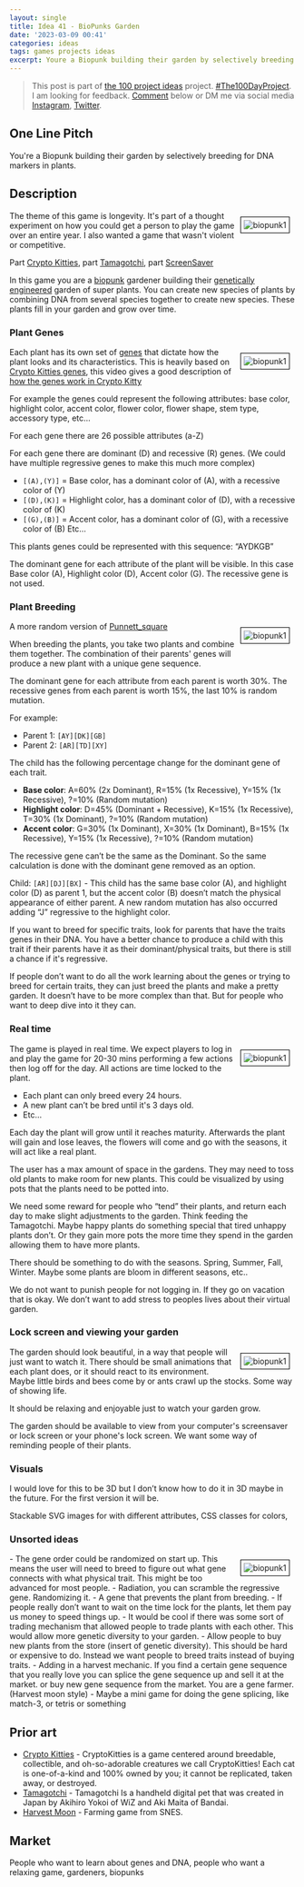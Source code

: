 ```yaml
---
layout: single
title: Idea 41 - BioPunks Garden
date: '2023-03-09 00:41'
categories: ideas
tags: games projects ideas
excerpt: Youre a Biopunk building their garden by selectively breeding for DNA markers in plants
---
```


> This post is part of [the 100 project ideas](/projects/2023-100-ideas/) project. [#The100DayProject](https://www.the100dayproject.org/). I am looking for feedback. <a href='#utterances-comments'>Comment</a> below or DM me via social media <a href="https://instagram.com/funvill" rel="nofollow noopener noreferrer"><i class="fab fa-fw fa-instagram" aria-hidden="true"></i><span class="label">Instagram</span></a>, <a href="https://twitter.com/funvill" rel="nofollow noopener noreferrer"><i class="fab fa-fw fa-twitter" aria-hidden="true"></i><span class="label">Twitter</span></a>.

## One Line Pitch

You're a Biopunk building their garden by selectively breeding for DNA markers in plants.

## Description

<img src="/public/uploads/2023/biopunk1.png" alt="biopunk1" style="float: right; margin: 10px; border: 1px solid black; padding: 5px"/>The theme of this game is longevity. It's part of a thought experiment on how you could get a person to play the game over an entire year. I also wanted a game that wasn't violent or competitive.

Part [Crypto Kitties](https://www.cryptokitties.co/), part [Tamagotchi](https://en.wikipedia.org/wiki/Tamagotchi), part [ScreenSaver](https://en.wikipedia.org/wiki/Screensaver)

In this game you are a [biopunk](https://en.wikipedia.org/wiki/Biopunk) gardener building their [genetically engineered](https://en.wikipedia.org/wiki/Genetic_engineering) garden of super plants. You can create new species of plants by combining DNA from several species together to create new species. These plants fill in your garden and grow over time.

### Plant Genes

<img src="/public/uploads/2023/biopunk2.png" alt="biopunk1" style="float: right; margin: 10px; border: 1px solid black; padding: 5px"/>Each plant has its own set of [genes](https://en.wikipedia.org/wiki/Gene) that dictate how the plant looks and its characteristics. This is heavily based on [Crypto Kitties genes](https://guide.cryptokitties.co/guide/cat-features/genes), this video gives a good description of [how the genes work in Crypto Kitty](https://www.youtube.com/watch?v=MtTyStoOLqo)

For example the genes could represent the following attributes: base color, highlight color, accent color, flower color, flower shape, stem type, accessory type, etc…

For each gene there are 26 possible attributes (a-Z)

For each gene there are dominant (D) and recessive (R) genes. (We could have multiple regressive genes to make this much more complex)

- ```[(A),(Y)]``` =  Base color, has a dominant color of (A), with a recessive color of (Y)
- ```[(D),(K)]``` =  Highlight color, has a dominant color of (D), with a recessive color of (K)
- ```[(G),(B)]``` =  Accent color, has a dominant color of (G), with a recessive color of (B)
Etc…

This plants genes could be represented with this sequence: “AYDKGB”

The dominant gene for each attribute of the plant will be visible. In this case Base color (A), Highlight color (D), Accent color (G). The recessive gene is not used.

### Plant Breeding

<img src="/public/uploads/2023/biopunk3.png" alt="biopunk1" style="float: right; margin: 10px; border: 1px solid black; padding: 5px"/>A more random version of [Punnett_square](https://en.wikipedia.org/wiki/Punnett_square)

When breeding the plants, you take two plants and combine them together. The combination of their parents' genes will produce a new plant with a unique gene sequence.

The dominant gene for each attribute from each parent is worth 30%. The recessive genes from each parent is worth 15%, the last 10% is random mutation.

For example:

- Parent 1: ```[AY][DK][GB]```
- Parent 2: ```[AR][TD][XY]```

The child has the following percentage change for the dominant gene of each trait.

- **Base color**: A=60% (2x Dominant), R=15% (1x Recessive), Y=15% (1x Recessive), ?=10% (Random mutation)
- **Highlight color**: D=45% (Dominant + Recessive), K=15% (1x Recessive), T=30% (1x Dominant), ?=10% (Random mutation)
- **Accent color**: G=30% (1x Dominant), X=30% (1x Dominant), B=15% (1x Recessive), Y=15% (1x Recessive), ?=10% (Random mutation)

The recessive gene can’t be the same as the Dominant. So the same calculation is done with the dominant gene removed as an option.

Child: ```[AR][DJ][BX]``` - This child has the same base color (A), and highlight color (D) as parent 1, but the accent color (B) doesn’t match the physical appearance of either parent. A new random mutation has also occurred adding “J” regressive to the highlight color.

If you want to breed for specific traits, look for parents that have the traits genes in their DNA. You have a better chance to produce a child with this trait if their parents have it as their dominant/physical traits, but there is still a chance if it's regressive.

If people don’t want to do all the work learning about the genes or trying to breed for certain traits, they can just breed the plants and make a pretty garden. It doesn’t have to be more complex than that. But for people who want to deep dive into it they can.

### Real time

<img src="/public/uploads/2023/biopunk4.png" alt="biopunk1" style="float: right; margin: 10px; border: 1px solid black; padding: 5px"/>The game is played in real time. We expect players to log in and play the game for 20-30 mins performing a few actions then log off for the day. All actions are time locked to the plant.

- Each plant can only breed every 24 hours.
- A new plant can’t be bred until it's 3 days old.
- Etc…

Each day the plant will grow until it reaches maturity. Afterwards the plant will gain and lose leaves, the flowers will come and go with the seasons, it will act like a real plant.  

The user has a max amount of space in the gardens. They may need to toss old plants to make room for new plants. This could be visualized by using pots that the plants need to be potted into.

We need some reward for people who “tend” their plants, and return each day to make slight adjustments to the garden. Think feeding the Tamagotchi. Maybe happy plants do something special that tired unhappy plants don’t. Or they gain more pots the more time they spend in the garden allowing them to have more plants.

There should be something to do with the seasons. Spring, Summer, Fall, Winter. Maybe some plants are bloom in different seasons, etc..

We do not want to punish people for not logging in. If they go on vacation that is okay. We don’t want to add stress to peoples lives about their virtual garden.

### Lock screen and viewing your garden

<img src="/public/uploads/2023/biopunk5.png" alt="biopunk1" style="float: right; margin: 10px; border: 1px solid black; padding: 5px"/>The garden should look beautiful, in a way that people will just want to watch it. There should be small animations that each plant does, or it should react to its environment. Maybe little birds and bees come by or ants crawl up the stocks. Some way of showing life.

It should be relaxing and enjoyable just to watch your garden grow.

The garden should be available to view from your computer's screensaver or lock screen or your phone's lock screen. We want some way of reminding people of their plants.

### Visuals

I would love for this to be 3D but I don’t know how to do it in 3D maybe in the future. For the first version it will be.

Stackable SVG images for with different attributes, CSS classes for colors,

### Unsorted ideas

<img src="/public/uploads/2023/biopunk6.png" alt="biopunk1" style="float: right; margin: 10px; border: 1px solid black; padding: 5px"/>
- The gene order could be randomized on start up. This means the user will need to breed to figure out what gene connects with what physical trait. This might be too advanced for most people.
- Radiation, you can scramble the regressive gene. Randomizing it.
- A gene that prevents the plant from breeding.
- If people really don’t want to wait on the time lock for the plants, let them pay us money to speed things up.
- It would be cool if there was some sort of trading mechanism that allowed people to trade plants with each other. This would allow more genetic diversity to your garden.
- Allow people to buy new plants from the store (insert of genetic diversity). This should be hard or expensive to do. Instead we want people to breed traits instead of buying traits.
- Adding in a harvest mechanic. If you find a certain gene sequence that you really love you can splice the gene sequence up and sell it at the market. or buy new gene sequence from the market. You are a gene farmer. (Harvest moon style)
- Maybe a mini game for doing the gene splicing, like match-3, or tetris or something

## Prior art

- [Crypto Kitties](https://www.cryptokitties.co/) - CryptoKitties is a game centered around breedable, collectible, and oh-so-adorable creatures we call CryptoKitties! Each cat is one-of-a-kind and 100% owned by you; it cannot be replicated, taken away, or destroyed.
- [Tamagotchi](https://en.wikipedia.org/wiki/Tamagotchi) - Tamagotchi Is a handheld digital pet that was created in Japan by Akihiro Yokoi of WiZ and Aki Maita of Bandai.
- [Harvest Moon](https://en.wikipedia.org/wiki/Harvest_Moon_(video_game)) - Farming game from SNES.

## Market

People who want to learn about genes and DNA, people who want a relaxing game, gardeners, biopunks
